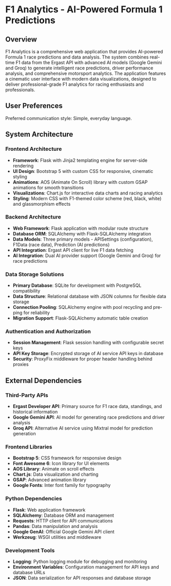 # F1 Analytics - AI-Powered Formula 1 Predictions

## Overview

F1 Analytics is a comprehensive web application that provides AI-powered Formula 1 race predictions and data analysis. The system combines real-time F1 data from the Ergast API with advanced AI models (Google Gemini and Groq) to generate intelligent race predictions, driver performance analysis, and comprehensive motorsport analytics. The application features a cinematic user interface with modern data visualizations, designed to deliver professional-grade F1 analytics for racing enthusiasts and professionals.

## User Preferences

Preferred communication style: Simple, everyday language.

## System Architecture

### Frontend Architecture
- **Framework**: Flask with Jinja2 templating engine for server-side rendering
- **UI Design**: Bootstrap 5 with custom CSS for responsive, cinematic styling
- **Animations**: AOS (Animate On Scroll) library with custom GSAP animations for smooth transitions
- **Visualizations**: Chart.js for interactive data charts and racing analytics
- **Styling**: Modern CSS with F1-themed color scheme (red, black, white) and glassmorphism effects

### Backend Architecture
- **Web Framework**: Flask application with modular route structure
- **Database ORM**: SQLAlchemy with Flask-SQLAlchemy integration
- **Data Models**: Three primary models - APISettings (configuration), F1Data (race data), Prediction (AI predictions)
- **API Integration**: Ergast API client for live F1 data fetching
- **AI Integration**: Dual AI provider support (Google Gemini and Groq) for race predictions

### Data Storage Solutions
- **Primary Database**: SQLite for development with PostgreSQL compatibility
- **Data Structure**: Relational database with JSON columns for flexible data storage
- **Connection Pooling**: SQLAlchemy engine with pool recycling and pre-ping for reliability
- **Migration Support**: Flask-SQLAlchemy automatic table creation

### Authentication and Authorization
- **Session Management**: Flask session handling with configurable secret keys
- **API Key Storage**: Encrypted storage of AI service API keys in database
- **Security**: ProxyFix middleware for proper header handling behind proxies

## External Dependencies

### Third-Party APIs
- **Ergast Developer API**: Primary source for F1 race data, standings, and historical information
- **Google Gemini API**: AI model for generating race predictions and driver analysis
- **Groq API**: Alternative AI service using Mixtral model for prediction generation

### Frontend Libraries
- **Bootstrap 5**: CSS framework for responsive design
- **Font Awesome 6**: Icon library for UI elements
- **AOS Library**: Animate on scroll effects
- **Chart.js**: Data visualization and charting
- **GSAP**: Advanced animation library
- **Google Fonts**: Inter font family for typography

### Python Dependencies
- **Flask**: Web application framework
- **SQLAlchemy**: Database ORM and management
- **Requests**: HTTP client for API communications
- **Pandas**: Data manipulation and analysis
- **Google GenAI**: Official Google Gemini API client
- **Werkzeug**: WSGI utilities and middleware

### Development Tools
- **Logging**: Python logging module for debugging and monitoring
- **Environment Variables**: Configuration management for API keys and database URLs
- **JSON**: Data serialization for API responses and database storage